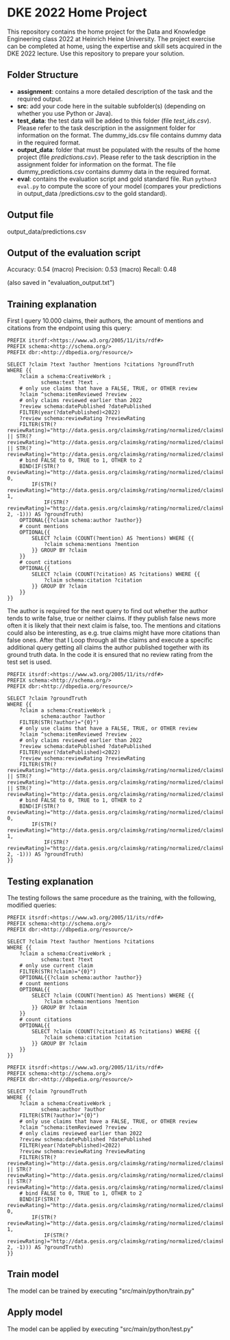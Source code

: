 # DKE 2022 Home Project
This repository contains the home project for the Data and Knowledge Engineering class 2022 at Heinrich Heine University.
The project exercise can be completed at home, using the expertise and skill sets acquired in the DKE 2022 lecture.
Use this repository to prepare your solution.


## Folder Structure

- **assignment**: contains a more detailed description of the task and the required output. 
- **src**: add your code here in the suitable subfolder(s) (depending on whether you use Python or Java). 
- **test_data**:  the test data will be added to this folder (file _test\_ids.csv_). Please refer to the task description in the assignment folder for information on the format. The dummy_ids.csv file contains dummy data in the required format. 
- **output_data**: folder that must be populated with the results of the home project (file _predictions.csv_). Please refer to the task description in the assignment folder for information on the format. The file dummy_predictions.csv contains dummy data in the required format.
- **eval**: contains the evaluation script and gold standard file. Run  `python3 eval.py` to compute the score of your model (compares your predictions in output\_data /predictions.csv to the gold standard). 


## Output file
output_data/predictions.csv

## Output of the evaluation script
Accuracy: 0.54
(macro) Precision: 0.53
(macro) Recall: 0.48

(also saved in "evaluation_output.txt")

## Training explanation
First I query 10.000 claims, their authors, the amount of mentions and citations from the endpoint using this query:
```
PREFIX itsrdf:<https://www.w3.org/2005/11/its/rdf#>
PREFIX schema:<http://schema.org/>
PREFIX dbr:<http://dbpedia.org/resource/>

SELECT ?claim ?text ?author ?mentions ?citations ?groundTruth
WHERE {{
    ?claim a schema:CreativeWork ; 
           schema:text ?text .
    # only use claims that have a FALSE, TRUE, or OTHER review
    ?claim ^schema:itemReviewed ?review .
    # only claims reviewed earlier than 2022
    ?review schema:datePublished ?datePublished
    FILTER(year(?datePublished)<2022)
    ?review schema:reviewRating ?reviewRating
    FILTER(STR(?reviewRating)="http://data.gesis.org/claimskg/rating/normalized/claimskg_TRUE" || STR(?reviewRating)="http://data.gesis.org/claimskg/rating/normalized/claimskg_FALSE" || STR(?reviewRating)="http://data.gesis.org/claimskg/rating/normalized/claimskg_OTHER")
    # bind FALSE to 0, TRUE to 1, OTHER to 2
    BIND(IF(STR(?reviewRating)="http://data.gesis.org/claimskg/rating/normalized/claimskg_FALSE", 0, 
        IF(STR(?reviewRating)="http://data.gesis.org/claimskg/rating/normalized/claimskg_TRUE", 1, 
            IF(STR(?reviewRating)="http://data.gesis.org/claimskg/rating/normalized/claimskg_OTHER", 2, -1))) AS ?groundTruth)
    OPTIONAL{{?claim schema:author ?author}}
    # count mentions
    OPTIONAL{{
        SELECT ?claim (COUNT(?mention) AS ?mentions) WHERE {{
            ?claim schema:mentions ?mention
        }} GROUP BY ?claim
    }}
    # count citations
    OPTIONAL{{
        SELECT ?claim (COUNT(?citation) AS ?citations) WHERE {{
            ?claim schema:citation ?citation
        }} GROUP BY ?claim
    }}
}} 
```
The author is required for the next query to find out whether the author tends to write false, true or neither claims. If they publish false news more often it is likely that their next claim is false, too. The mentions and citations could also be interesting, as e.g. true claims might have more citations than false ones.
After that I Loop through all the claims and execute a specific additional query getting all claims the author published together with its ground truth data. In the code it is ensured that no review rating from the test set is used.
```
PREFIX itsrdf:<https://www.w3.org/2005/11/its/rdf#>
PREFIX schema:<http://schema.org/>
PREFIX dbr:<http://dbpedia.org/resource/>

SELECT ?claim ?groundTruth
WHERE {{
    ?claim a schema:CreativeWork ; 
           schema:author ?author 
    FILTER(STR(?author)="{0}")
    # only use claims that have a FALSE, TRUE, or OTHER review
    ?claim ^schema:itemReviewed ?review .
    # only claims reviewed earlier than 2022
    ?review schema:datePublished ?datePublished
    FILTER(year(?datePublished)<2022)
    ?review schema:reviewRating ?reviewRating
    FILTER(STR(?reviewRating)="http://data.gesis.org/claimskg/rating/normalized/claimskg_TRUE" || STR(?reviewRating)="http://data.gesis.org/claimskg/rating/normalized/claimskg_FALSE" || STR(?reviewRating)="http://data.gesis.org/claimskg/rating/normalized/claimskg_OTHER")
    # bind FALSE to 0, TRUE to 1, OTHER to 2
    BIND(IF(STR(?reviewRating)="http://data.gesis.org/claimskg/rating/normalized/claimskg_FALSE", 0, 
        IF(STR(?reviewRating)="http://data.gesis.org/claimskg/rating/normalized/claimskg_TRUE", 1, 
            IF(STR(?reviewRating)="http://data.gesis.org/claimskg/rating/normalized/claimskg_OTHER", 2, -1))) AS ?groundTruth)
}}
```

## Testing explanation
The testing follows the same procedure as the training, with the following, modified queries:
```
PREFIX itsrdf:<https://www.w3.org/2005/11/its/rdf#>
PREFIX schema:<http://schema.org/>
PREFIX dbr:<http://dbpedia.org/resource/>

SELECT ?claim ?text ?author ?mentions ?citations
WHERE {{
    ?claim a schema:CreativeWork ; 
           schema:text ?text
    # only use current claim
    FILTER(STR(?claim)="{0}")
    OPTIONAL{{?claim schema:author ?author}}
    # count mentions
    OPTIONAL{{
        SELECT ?claim (COUNT(?mention) AS ?mentions) WHERE {{
            ?claim schema:mentions ?mention
        }} GROUP BY ?claim
    }}
    # count citations
    OPTIONAL{{
        SELECT ?claim (COUNT(?citation) AS ?citations) WHERE {{
            ?claim schema:citation ?citation
        }} GROUP BY ?claim
    }}
}}
```
```
PREFIX itsrdf:<https://www.w3.org/2005/11/its/rdf#>
PREFIX schema:<http://schema.org/>
PREFIX dbr:<http://dbpedia.org/resource/>

SELECT ?claim ?groundTruth
WHERE {{
    ?claim a schema:CreativeWork ; 
           schema:author ?author 
    FILTER(STR(?author)="{0}")
    # only use claims that have a FALSE, TRUE, or OTHER review
    ?claim ^schema:itemReviewed ?review .
    # only claims reviewed earlier than 2022
    ?review schema:datePublished ?datePublished
    FILTER(year(?datePublished)<2022)
    ?review schema:reviewRating ?reviewRating
    FILTER(STR(?reviewRating)="http://data.gesis.org/claimskg/rating/normalized/claimskg_TRUE" || STR(?reviewRating)="http://data.gesis.org/claimskg/rating/normalized/claimskg_FALSE" || STR(?reviewRating)="http://data.gesis.org/claimskg/rating/normalized/claimskg_OTHER")
    # bind FALSE to 0, TRUE to 1, OTHER to 2
    BIND(IF(STR(?reviewRating)="http://data.gesis.org/claimskg/rating/normalized/claimskg_FALSE", 0, 
        IF(STR(?reviewRating)="http://data.gesis.org/claimskg/rating/normalized/claimskg_TRUE", 1, 
            IF(STR(?reviewRating)="http://data.gesis.org/claimskg/rating/normalized/claimskg_OTHER", 2, -1))) AS ?groundTruth)
}}
```

## Train model
The model can be trained by executing "src/main/python/train.py"

## Apply model
The model can be applied by executing "src/main/python/test.py"

